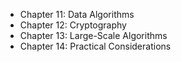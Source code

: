  - Chapter 11: Data Algorithms
 - Chapter 12: Cryptography
 - Chapter 13: Large-Scale Algorithms
 - Chapter 14: Practical Considerations
